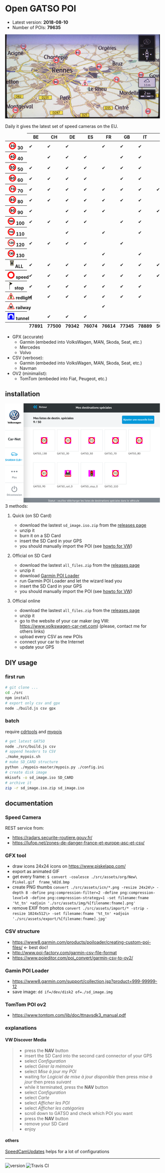 # Open GATSO POI

* Latest version: **<!-- [VERSION[ -->2018-08-10<!-- ]VERSION] -->**
* Number of POIs: **<!-- [AMOUNT[ -->79635<!-- ]AMOUNT] -->**

![preview](./src/assets/img/cover.png)

Daily it gives the latest set of speed cameras on the EU.

<!-- [MATRIX[ --><table><thead><tr><td></td><th>BE</th><th>CH</th><th>DE</th><th>ES</th><th>FR</th><th>GB</th><th>IT</th><th>LU</th><th>NL</th><th>PL</th><th>PT</th><th>SE</th><td></td></tr></thead><tbody><tr><th nowrap><img alt="30" src="./src/assets/img/GATSO_30_tn.png" /> 30</th><td>✔︎</td><td>✔︎</td><td>✔︎</td><td></td><td>✔︎</td><td>✔︎</td><td>✔︎</td><td></td><td>✔︎</td><td>✔︎</td><td>✔︎</td><td>✔︎</td><th>2969</th></tr><tr><th nowrap><img alt="40" src="./src/assets/img/GATSO_40_tn.png" /> 40</th><td></td><td>✔︎</td><td>✔︎</td><td>✔︎</td><td></td><td>✔︎</td><td>✔︎</td><td></td><td>✔︎</td><td>✔︎</td><td></td><td>✔︎</td><th>997</th></tr><tr><th nowrap><img alt="50" src="./src/assets/img/GATSO_50_tn.png" /> 50</th><td>✔︎</td><td>✔︎</td><td>✔︎</td><td>✔︎</td><td>✔︎</td><td>✔︎</td><td>✔︎</td><td></td><td>✔︎</td><td>✔︎</td><td>✔︎</td><td>✔︎</td><th>6476</th></tr><tr><th nowrap><img alt="60" src="./src/assets/img/GATSO_60_tn.png" /> 60</th><td>✔︎</td><td>✔︎</td><td>✔︎</td><td>✔︎</td><td></td><td>✔︎</td><td>✔︎</td><td></td><td>✔︎</td><td>✔︎</td><td>✔︎</td><td>✔︎</td><th>735</th></tr><tr><th nowrap><img alt="70" src="./src/assets/img/GATSO_70_tn.png" /> 70</th><td>✔︎</td><td>✔︎</td><td>✔︎</td><td>✔︎</td><td>✔︎</td><td>✔︎</td><td>✔︎</td><td>✔︎</td><td>✔︎</td><td>✔︎</td><td>✔︎</td><td>✔︎</td><th>2768</th></tr><tr><th nowrap><img alt="80" src="./src/assets/img/GATSO_80_tn.png" /> 80</th><td>✔︎</td><td>✔︎</td><td>✔︎</td><td>✔︎</td><td>✔︎</td><td>✔︎</td><td>✔︎</td><td></td><td>✔︎</td><td>✔︎</td><td>✔︎</td><td>✔︎</td><th>2409</th></tr><tr><th nowrap><img alt="90" src="./src/assets/img/GATSO_90_tn.png" /> 90</th><td>✔︎</td><td></td><td>✔︎</td><td>✔︎</td><td>✔︎</td><td></td><td>✔︎</td><td>✔︎</td><td>✔︎</td><td>✔︎</td><td>✔︎</td><td>✔︎</td><th>1543</th></tr><tr><th nowrap><img alt="100" src="./src/assets/img/GATSO_100_tn.png" /> 100</th><td>✔︎</td><td>✔︎</td><td>✔︎</td><td>✔︎</td><td></td><td>✔︎</td><td>✔︎</td><td></td><td>✔︎</td><td>✔︎</td><td>✔︎</td><td>✔︎</td><th>621</th></tr><tr><th nowrap><img alt="110" src="./src/assets/img/GATSO_110_tn.png" /> 110</th><td></td><td></td><td>✔︎</td><td></td><td>✔︎</td><td></td><td>✔︎</td><td></td><td>✔︎</td><td></td><td></td><td>✔︎</td><th>299</th></tr><tr><th nowrap><img alt="120" src="./src/assets/img/GATSO_120_tn.png" /> 120</th><td>✔︎</td><td>✔︎</td><td>✔︎</td><td>✔︎</td><td></td><td>✔︎</td><td></td><td></td><td>✔︎</td><td></td><td>✔︎</td><td></td><th>513</th></tr><tr><th nowrap><img alt="130" src="./src/assets/img/GATSO_130_tn.png" /> 130</th><td></td><td></td><td></td><td></td><td>✔︎</td><td></td><td>✔︎</td><td></td><td></td><td></td><td></td><td></td><th>215</th></tr><tr><th nowrap><img alt="ALL" src="./src/assets/img/GATSO_ALL_tn.png" /> ALL</th><td>✔︎</td><td>✔︎</td><td>✔︎</td><td>✔︎</td><td>✔︎</td><td>✔︎</td><td>✔︎</td><td>✔︎</td><td>✔︎</td><td>✔︎</td><td>✔︎</td><td>✔︎</td><th>26545</th></tr><tr><th nowrap><img alt="speed" src="./src/assets/img/GATSO_speed_0_tn.png" /> speed</th><td>✔︎</td><td>✔︎</td><td>✔︎</td><td>✔︎</td><td>✔︎</td><td>✔︎</td><td>✔︎</td><td>✔︎</td><td>✔︎</td><td>✔︎</td><td>✔︎</td><td>✔︎</td><th>19700</th></tr><tr><th nowrap><img alt="stop" src="./src/assets/img/GATSO_stop_0_tn.png" /> stop</th><td>✔︎</td><td>✔︎</td><td>✔︎</td><td>✔︎</td><td>✔︎</td><td>✔︎</td><td>✔︎</td><td></td><td>✔︎</td><td></td><td></td><td></td><th>6845</th></tr><tr><th nowrap><img alt="redlight" src="./src/assets/img/GATSO_redlight_0_tn.png" /> redlight</th><td>✔︎</td><td>✔︎</td><td>✔︎</td><td>✔︎</td><td>✔︎</td><td>✔︎</td><td>✔︎</td><td></td><td>✔︎</td><td></td><td></td><td></td><th>6767</th></tr><tr><th nowrap><img alt="railway" src="./src/assets/img/GATSO_railway_0_tn.png" /> railway</th><td></td><td></td><td></td><td></td><td>✔︎</td><td></td><td></td><td></td><td></td><td></td><td></td><td></td><th>78</th></tr><tr><th nowrap><img alt="tunnel" src="./src/assets/img/GATSO_tunnel_0_tn.png" /> tunnel</th><td></td><td>✔︎</td><td>✔︎</td><td>✔︎</td><td></td><td></td><td></td><td></td><td></td><td></td><td></td><td></td><th>155</th></tr></tbody><thead><tr><td></td><th>77891</th><th>77500</th><th>79342</th><th>76074</th><th>76614</th><th>77345</th><th>78889</th><th>50556</th><th>79187</th><th>64763</th><th>64279</th><th>65062</th><td></td></tr></thead></table><!-- ]MATRIX] -->

* GPX (accurate)
    - Garmin (embeded into VolksWagen, MAN, Skoda, Seat, etc.)
    - Mercedes
    - Volvo
* CSV (verbose): 
    - Garmin (embeded into VolksWagen, MAN, Skoda, Seat, etc.)
    - Navman
* OV2 (minimalist):
    - TomTom (embeded into Fiat, Peugeot, etc.)


## installation

![VW website](./src/assets/img/carnet.png)
3 methods:

1. Quick (on SD Card)
    - download the lastest `sd_image.iso.zip` from the [releases page](https://github.com/1e1/Garmin-Open-GATSO/releases)
    - unzip it
    - burn it on a SD Card
    - insert the SD Card in your GPS
    - you should manually import the POI (see [howto for VW](#explanations)) 

2. Official on SD Card
    - download the lastest `all_files.zip` from the [releases page](https://github.com/1e1/Garmin-Open-GATSO/releases)
    - unzip it
    - download [Garmin POI Loader](https://www8.garmin.com/support/collection.jsp?product=999-99999-12)
    - run Garmin POI Loader and let the wizard lead you
    - insert the SD Card in your GPS
    - you should manually import the POI (see [howto for VW](#explanations)) 

3. Official online
    - download the lastest `all_files.zip` from the [releases page](https://github.com/1e1/Garmin-Open-GATSO/releases)
    - unzip it
    - go to the website of your car maker (eg VW: https://www.volkswagen-car-net.com) (please, contact me for others links)
    - upload every CSV as new POIs
    - connect your car to the Internet
    - update your GPS


## DIY usage

### first run

```bash
# git clone ...
cd ./src
npm install
# export only csv and gpx
node ./build.js csv gpx
```

### batch 

require [cdrtools](http://cdrtools.sourceforge.net/private/cdrecord.html) and [mypois](https://github.com/jimmyH/mypois)

```bash
# get latest GATSO
node ./src/build.js csv
# append headers to CSV
./make_mypois.sh
# make SD_CARD structure
python ./mypois-master/mypois.py ./config.ini
# create disk image
mkisofs -o sd_image.iso SD_CARD
# archive it
zip -r sd_image.iso.zip sd_image.iso
```


## documentation

### Speed Camera
REST service from:
* https://radars.securite-routiere.gouv.fr/
* https://lufop.net/zones-de-danger-france-et-europe-asc-et-csv/

### GFX tool
* draw icons 24x24 icons on https://www.piskelapp.com/
* export as animated GIF 
* get every frame: `$ convert -coalesce ./src/assets/org/New\ Piskel.gif  frame_%02d.bmp`
* create PNG thumbs `convert ./src/assets/icn/*.png -resize 24x24\> -depth 8 -define png:compression-filter=2 -define png:compression-level=9 -define png:compression-strategy=1 -set filename:fname '%t_tn' +adjoin './src/assets/img/%[filename:fname].png'`
* remove EXIF from photos `convert ./src/assets/import/* -strip -resize 1024x512\> -set filename:fname '%t_tn' +adjoin './src/assets/export/%[filename:fname].jpg'`

### CSV structure
* https://www8.garmin.com/products/poiloader/creating-custom-poi-files/ <- best doc! 
* http://www.poi-factory.com/garmin-csv-file-format
* https://www.poieditor.com/poi_convert/garmin-csv-to-ov2/

### Gamin POI Loader
* https://www8.garmin.com/support/collection.jsp?product=999-99999-12
* save image: `dd if=/dev/disk2 of=./sd_image.img`

### TomTom POI ov2
* https://www.tomtom.com/lib/doc/ttnavsdk3_manual.pdf

### explanations

#### VW Discover Media

> - press the **NAV** button
> - insert the SD Card into the second card connector of your GPS
> - select *Configuration*
> - select *Gérer la mémoire*
> - select *Mise à jour my POI*
> - waiting for *Logiciel de mise à jour disponible* then press *mise à jour* then press *suivant*
> - while it terminated, press the **NAV** button
> - select *Configuration*
> - select *Carte*
> - select *Afficher les POI*
> - select *Afficher les catégories*
> - scroll down to GATSO and check which POI you want
> - press the **NAV** button
> - remove your SD Card
> - enjoy

#### others

[SpeedCamUpdates](http://www.speedcamupdates.fr) helps for a lot of configurations

---

![version](https://raw.githubusercontent.com/1e1/Open-GATSO-POI/gh-pages/version.svg)
![Travis CI](https://api.travis-ci.org/1e1/Open-GATSO-POI.svg?branch=master)
